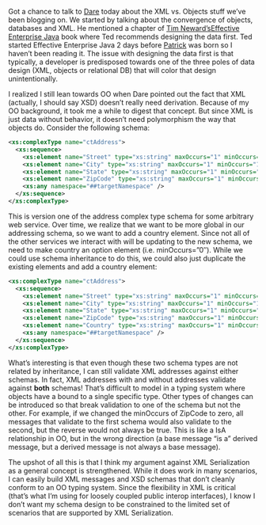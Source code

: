 Got a chance to talk to
[Dare](http://www.kuro5hin.org/user/Carnage4Life/diary) today about the
XML vs. Objects stuff we’ve been blogging on. We started by talking
about the convergence of objects, databases and XML. He mentioned a
chapter of [Tim Neward’s](http://www.neward.net/ted/weblog)[Effective
Enterprise
Java](http://www.neward.net/ted/weblog/index.jsp?date=20030217#1045470771101)
book where Ted recommends designing the data first. Ted started
Effective Enterprise Java 2 days before
[Patrick](http://winisp.net/harrypierson) was born so I haven’t been
reading it. The issue with designing the data first is that typically, a
developer is predisposed towards one of the three poles of data design
(XML, objects or relational DB) that will color that design
unintentionally.

I realized I still lean towards OO when Dare pointed out the fact that
XML (actually, I should say XSD) doesn’t really need derivation. Because
of my OO background, it took me a while to digest that concept. But
since XML is just data without behavior, it doesn’t need polymorphism
the way that objects do. Consider the following schema:

```xml
<xs:complexType name="ctAddress">
  <xs:sequence>
    <xs:element name="Street" type="xs:string" maxOccurs="1" minOccurs="1" />
    <xs:element name="City" type="xs:string" maxOccurs="1" minOccurs="1" />
    <xs:element name="State" type="xs:string" maxOccurs="1" minOccurs="1" />
    <xs:element name="ZipCode" type="xs:string" maxOccurs="1" minOccurs="1" />
    <xs:any namespace="##targetNamespace" />
  </xs:sequence>
</xs:complexType>
```

This is version one of the address complex type schema for some
arbitrary web service. Over time, we realize that we want to be more
global in our addressing schema, so we want to add a country element.
Since not all of the other services we interact with will be updating to
the new schema, we need to make country an option element (i.e.
minOccurs=”0″). While we could use schema inheritance to do this, we
could also just duplicate the existing elements and add a country
element:

```xml
<xs:complexType name="ctAddress">
  <xs:sequence>
    <xs:element name="Street" type="xs:string" maxOccurs="1" minOccurs="1" />
    <xs:element name="City" type="xs:string" maxOccurs="1" minOccurs="1" />
    <xs:element name="State" type="xs:string" maxOccurs="1" minOccurs="1" />
    <xs:element name="ZipCode" type="xs:string" maxOccurs="1" minOccurs="1" />
    <xs:element name="Country" type="xs:string" maxOccurs="1" minOccurs="0" />
    <xs:any namespace="##targetNamespace" />
  </xs:sequence>
</xs:complexType>
```

What’s interesting is that even though these two schema types are not
related by inheritance, I can still validate XML addresses against
either schemas. In fact, XML addresses with and without addresses
validate against **both** schemas! That’s difficult to model in a typing
system where objects have a bound to a single specific type. Other types
of changes can be introduced so that break validation to one of the
schema but not the other. For example, if we changed the minOccurs of
ZipCode to zero, all messages that validate to the first schema would
also validate to the second, but the reverse would not always be true.
This is like a IsA relationship in OO, but in the wrong direction (a
base message “is a” derived message, but a derived message is not always
a base message).

The upshot of all this is that I think my argument against XML
Serialization as a general concept is strengthened. While it does work
in many scenarios, I can easily build XML messages and XSD schemas that
don’t cleanly conform to an OO typing system. Since the flexibility in
XML is critical (that’s what I’m using for loosely coupled public
interop interfaces), I know I don’t want my schema design to be
constrained to the limited set of scenarios that are supported by XML
Serialization.
